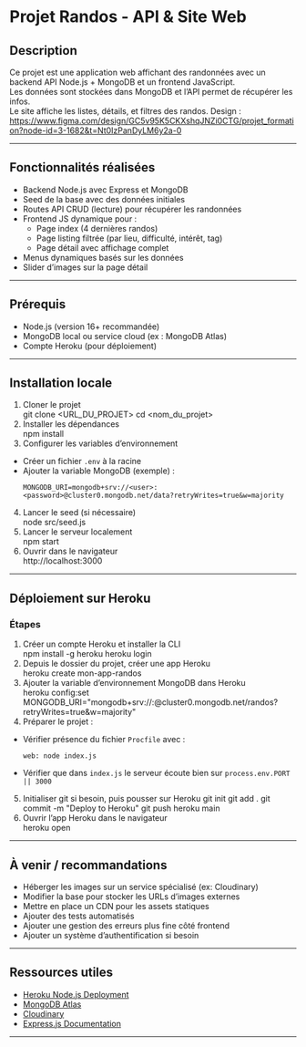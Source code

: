 # Projet Randos - API & Site Web

## Description

Ce projet est une application web affichant des randonnées avec un backend API Node.js + MongoDB et un frontend JavaScript.  
Les données sont stockées dans MongoDB et l’API permet de récupérer les infos.  
Le site affiche les listes, détails, et filtres des randos. Design :
https://www.figma.com/design/GC5v95K5CKXshqJNZi0CTG/projet_formation?node-id=3-1682&t=Nt0IzPanDyLM6y2a-0

---

## Fonctionnalités réalisées

- Backend Node.js avec Express et MongoDB  
- Seed de la base avec des données initiales  
- Routes API CRUD (lecture) pour récupérer les randonnées  
- Frontend JS dynamique pour :  
  - Page index (4 dernières randos)  
  - Page listing filtrée (par lieu, difficulté, intérêt, tag)  
  - Page détail avec affichage complet  
- Menus dynamiques basés sur les données  
- Slider d’images sur la page détail  

---

## Prérequis

- Node.js (version 16+ recommandée)  
- MongoDB local ou service cloud (ex : MongoDB Atlas)  
- Compte Heroku (pour déploiement)

---

## Installation locale

1. Cloner le projet  
git clone <URL_DU_PROJET>
cd <nom_du_projet>
2. Installer les dépendances  
npm install
3. Configurer les variables d’environnement  
- Créer un fichier `.env` à la racine  
- Ajouter la variable MongoDB (exemple) :  
  ```
  MONGODB_URI=mongodb+srv://<user>:<password>@cluster0.mongodb.net/data?retryWrites=true&w=majority
  ```
4. Lancer le seed (si nécessaire)  
node src/seed.js
5. Lancer le serveur localement  
npm start
6. Ouvrir dans le navigateur  
http://localhost:3000

---

## Déploiement sur Heroku

### Étapes

1. Créer un compte Heroku et installer la CLI  
npm install -g heroku
heroku login
2. Depuis le dossier du projet, créer une app Heroku  
heroku create mon-app-randos
3. Ajouter la variable d’environnement MongoDB dans Heroku  
heroku config:set MONGODB_URI="mongodb+srv://<user>:<password>@cluster0.mongodb.net/randos?retryWrites=true&w=majority"
4. Préparer le projet :  
- Vérifier présence du fichier `Procfile` avec :  
  ```
  web: node index.js
  ```  
- Vérifier que dans `index.js` le serveur écoute bien sur `process.env.PORT || 3000`

5.  Initialiser git si besoin, puis pousser sur Heroku 
git init 
git add .
git commit -m "Deploy to Heroku"
git push heroku main
6. Ouvrir l’app Heroku dans le navigateur  
heroku open

---

## À venir / recommandations

- Héberger les images sur un service spécialisé (ex: Cloudinary)  
- Modifier la base pour stocker les URLs d’images externes  
- Mettre en place un CDN pour les assets statiques  
- Ajouter des tests automatisés  
- Ajouter une gestion des erreurs plus fine côté frontend  
- Ajouter un système d’authentification si besoin

---

## Ressources utiles

- [Heroku Node.js Deployment](https://devcenter.heroku.com/articles/getting-started-with-nodejs)  
- [MongoDB Atlas](https://www.mongodb.com/cloud/atlas)  
- [Cloudinary](https://cloudinary.com/documentation)  
- [Express.js Documentation](https://expressjs.com/)

---

